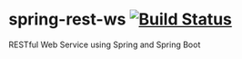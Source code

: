 # spring-rest-ws [![Build Status](https://github.com/M-AamirBakhtiar/spring-rest-ws/actions/workflows/maven-build.yml/badge.svg)](https://github.com/M-AamirBakhtiar/spring-rest-ws/actions/workflows/maven-build.yml)
RESTful Web Service using Spring and Spring Boot
